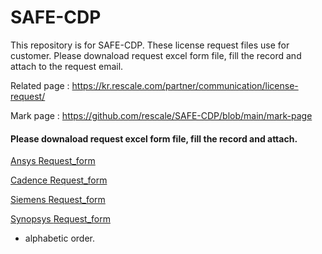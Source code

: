# SAFE-CDP
This repository is for SAFE-CDP.
These license request files use for customer.
Please downaload request excel form file, fill the record and attach to the request email.

Related page : https://kr.rescale.com/partner/communication/license-request/

Mark page : https://github.com/rescale/SAFE-CDP/blob/main/mark-page

#### Please downaload request excel form file, fill the record and attach. 


[ Ansys     ](mailto:jooil.park@ansys.com;jiho.jang@ansys.com?subject=Request%20Ansys%20License&body=Please%20downaload%20%27Ansys%20request%20excel%20form%27%20file%2C%20fill%20the%20record%20and%20attach%20here.%20)   [Request_form](https://github.com/rescale/SAFE-CDP/raw/main/[SAFE-CDP]Ansys_License_Request_form.xlsx)

[ Cadence   ](mailto:hhpark@cadence.com?subject=Request%20Cadence%20License&body=%0APlease%20downaload%20%27Ansys%20request%20excel%20form%27%20file%2C%20fill%20the%20record%20and%20attach%20here.%20)  [Request_form](https://github.com/rescale/SAFE-CDP/raw/main/[SAFE-CDP]Cadence_License_Request_form.xlsx)

[  Siemens   ](mailto:tommy_song@mentor.com;Ming_Ting@mentor.com;youmi.kim@siemens.com?subject=Request%20Siemens%20License&body=Please%20downaload%20%27Siemens%20request%20excel%20form%27%20file%2C%20fill%20the%20record%20and%20attach%20here.%20)   [Request_form](https://github.com/rescale/SAFE-CDP/raw/main/[SAFE-CDP]Siemens_License_Request_form.xlsx)

[ Synopsys ](mailto:SAFE-CPG@Synopsys.com?subject=Request%20Synopsys%20License&body=%0APlease%20downaload%20%27Synopsys%20request%20excel%20form%27%20file%2C%20fill%20the%20record%20and%20attach%20here.%20)  [Request_form](https://github.com/rescale/SAFE-CDP/raw/main/[SAFE-CDP]Synopsys_License_Request_form.xlsx)        

* alphabetic order.
